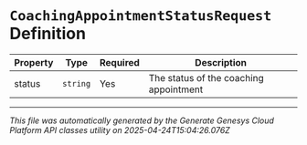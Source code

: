 # `CoachingAppointmentStatusRequest` Definition

| Property | Type | Required | Description |
|----------|------|----------|-------------|
| status | `string` | Yes | The status of the coaching appointment |

---

*This file was automatically generated by the Generate Genesys Cloud Platform API classes utility on 2025-04-24T15:04:26.076Z*